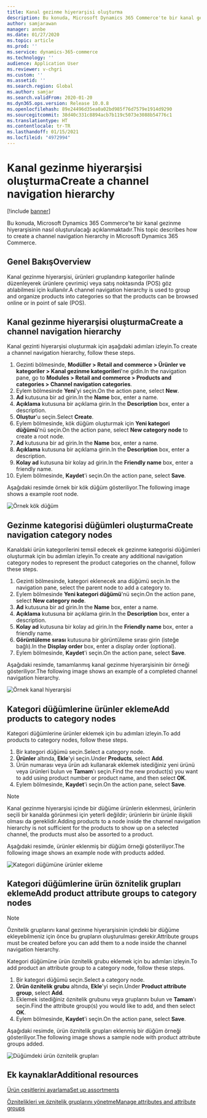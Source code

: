 ```yaml
---
title: Kanal gezinme hiyerarşisi oluşturma
description: Bu konuda, Microsoft Dynamics 365 Commerce'te bir kanal gezinme hiyerarşisinin nasıl oluşturulacağı açıklanmaktadır.
author: samjarawan
manager: annbe
ms.date: 01/27/2020
ms.topic: article
ms.prod: ''
ms.service: dynamics-365-commerce
ms.technology: ''
audience: Application User
ms.reviewer: v-chgri
ms.custom: ''
ms.assetid: ''
ms.search.region: Global
ms.author: samjar
ms.search.validFrom: 2020-01-20
ms.dyn365.ops.version: Release 10.0.8
ms.openlocfilehash: 89e24496d35ea0a02bd985f76d7579e1914d9290
ms.sourcegitcommit: 38d40c331c8894acb7b119c5073e3088b54776c1
ms.translationtype: HT
ms.contentlocale: tr-TR
ms.lasthandoff: 01/15/2021
ms.locfileid: "4972994"
---
```

# <a name="create-a-channel-navigation-hierarchy"></a><span data-ttu-id="d75d5-103">Kanal gezinme hiyerarşisi oluşturma</span><span class="sxs-lookup"><span data-stu-id="d75d5-103">Create a channel navigation hierarchy</span></span>


[!include [banner](includes/banner.md)]

<span data-ttu-id="d75d5-104">Bu konuda, Microsoft Dynamics 365 Commerce'te bir kanal gezinme hiyerarşisinin nasıl oluşturulacağı açıklanmaktadır.</span><span class="sxs-lookup"><span data-stu-id="d75d5-104">This topic describes how to create a channel navigation hierarchy in Microsoft Dynamics 365 Commerce.</span></span>

## <a name="overview"></a><span data-ttu-id="d75d5-105">Genel Bakış</span><span class="sxs-lookup"><span data-stu-id="d75d5-105">Overview</span></span>

<span data-ttu-id="d75d5-106">Kanal gezinme hiyerarşisi, ürünleri gruplandırıp kategoriler halinde düzenleyerek ürünlere çevrimiçi veya satış noktasında (POS) göz atılabilmesi için kullanılır.</span><span class="sxs-lookup"><span data-stu-id="d75d5-106">A channel navigation hierarchy is used to group and organize products into categories so that the products can be browsed online or in point of sale (POS).</span></span>

## <a name="create-a-channel-navigation-hierarchy"></a><span data-ttu-id="d75d5-107">Kanal gezinme hiyerarşisi oluşturma</span><span class="sxs-lookup"><span data-stu-id="d75d5-107">Create a channel navigation hierarchy</span></span>

<span data-ttu-id="d75d5-108">Kanal gezinti hiyerarşisi oluşturmak için aşağıdaki adımları izleyin.</span><span class="sxs-lookup"><span data-stu-id="d75d5-108">To create a channel navigation hierarchy, follow these steps.</span></span>

1. <span data-ttu-id="d75d5-109">Gezinti bölmesinde, **Modüller \> Retail and commerce \> Ürünler ve kategoriler \> Kanal gezinme kategorileri**'ne gidin.</span><span class="sxs-lookup"><span data-stu-id="d75d5-109">In the navigation pane, go to **Modules \> Retail and commerce \> Products and categories \> Channel navigation categories**.</span></span>
1. <span data-ttu-id="d75d5-110">Eylem bölmesinde **Yeni**'yi seçin.</span><span class="sxs-lookup"><span data-stu-id="d75d5-110">On the action pane, select **New**.</span></span>
1. <span data-ttu-id="d75d5-111">**Ad** kutusuna bir ad girin.</span><span class="sxs-lookup"><span data-stu-id="d75d5-111">In the **Name** box, enter a name.</span></span>
1. <span data-ttu-id="d75d5-112">**Açıklama** kutusuna bir açıklama girin.</span><span class="sxs-lookup"><span data-stu-id="d75d5-112">In the **Description** box, enter a description.</span></span>
1. <span data-ttu-id="d75d5-113">**Oluştur**'u seçin.</span><span class="sxs-lookup"><span data-stu-id="d75d5-113">Select **Create**.</span></span>
1. <span data-ttu-id="d75d5-114">Eylem bölmesinde, kök düğüm oluşturmak için **Yeni kategori düğümü**'nü seçin.</span><span class="sxs-lookup"><span data-stu-id="d75d5-114">On the action pane, select **New category node** to create a root node.</span></span>
1. <span data-ttu-id="d75d5-115">**Ad** kutusuna bir ad girin.</span><span class="sxs-lookup"><span data-stu-id="d75d5-115">In the **Name** box, enter a name.</span></span>
1. <span data-ttu-id="d75d5-116">**Açıklama** kutusuna bir açıklama girin.</span><span class="sxs-lookup"><span data-stu-id="d75d5-116">In the **Description** box, enter a description.</span></span>
1. <span data-ttu-id="d75d5-117">**Kolay ad** kutusuna bir kolay ad girin.</span><span class="sxs-lookup"><span data-stu-id="d75d5-117">In the **Friendly name** box, enter a friendly name.</span></span>
1. <span data-ttu-id="d75d5-118">Eylem bölmesinde, **Kaydet**'i seçin.</span><span class="sxs-lookup"><span data-stu-id="d75d5-118">On the action pane, select **Save**.</span></span>

<span data-ttu-id="d75d5-119">Aşağıdaki resimde örnek bir kök düğüm gösteriliyor.</span><span class="sxs-lookup"><span data-stu-id="d75d5-119">The following image shows a example root node.</span></span>

![Örnek kök düğüm](media/create-channel-hierarchy-1.png)

## <a name="create-navigation-category-nodes"></a><span data-ttu-id="d75d5-121">Gezinme kategorisi düğümleri oluşturma</span><span class="sxs-lookup"><span data-stu-id="d75d5-121">Create navigation category nodes</span></span>

<span data-ttu-id="d75d5-122">Kanaldaki ürün kategorilerini temsil edecek ek gezinme kategorisi düğümleri oluşturmak için bu adımları izleyin.</span><span class="sxs-lookup"><span data-stu-id="d75d5-122">To create any additional navigation category nodes to represent the product categories on the channel, follow these steps.</span></span>

1. <span data-ttu-id="d75d5-123">Gezinti bölmesinde, kategori eklenecek ana düğümü seçin.</span><span class="sxs-lookup"><span data-stu-id="d75d5-123">In the navigation pane, select the parent node to add a category to.</span></span>
1. <span data-ttu-id="d75d5-124">Eylem bölmesinde **Yeni kategori düğümü**'nü seçin.</span><span class="sxs-lookup"><span data-stu-id="d75d5-124">On the action pane, select **New category node**.</span></span>
1. <span data-ttu-id="d75d5-125">**Ad** kutusuna bir ad girin.</span><span class="sxs-lookup"><span data-stu-id="d75d5-125">In the **Name** box, enter a name.</span></span>
1. <span data-ttu-id="d75d5-126">**Açıklama** kutusuna bir açıklama girin.</span><span class="sxs-lookup"><span data-stu-id="d75d5-126">In the **Description** box, enter a description.</span></span>
1. <span data-ttu-id="d75d5-127">**Kolay ad** kutusuna bir kolay ad girin.</span><span class="sxs-lookup"><span data-stu-id="d75d5-127">In the **Friendly name** box, enter a friendly name.</span></span>
1. <span data-ttu-id="d75d5-128">**Görüntüleme sırası** kutusuna bir görüntüleme sırası girin (isteğe bağlı).</span><span class="sxs-lookup"><span data-stu-id="d75d5-128">In the **Display order** box, enter a display order (optional).</span></span>
1. <span data-ttu-id="d75d5-129">Eylem bölmesinde, **Kaydet**'i seçin.</span><span class="sxs-lookup"><span data-stu-id="d75d5-129">On the action pane, select **Save**.</span></span>

<span data-ttu-id="d75d5-130">Aşağıdaki resimde, tamamlanmış kanal gezinme hiyerarşisinin bir örneği gösteriliyor.</span><span class="sxs-lookup"><span data-stu-id="d75d5-130">The following image shows an example of a completed channel navigation hierarchy.</span></span>

![Örnek kanal hiyerarşisi](media/create-channel-hierarchy-2.png)

## <a name="add-products-to-category-nodes"></a><span data-ttu-id="d75d5-132">Kategori düğümlerine ürünler ekleme</span><span class="sxs-lookup"><span data-stu-id="d75d5-132">Add products to category nodes</span></span>

<span data-ttu-id="d75d5-133">Kategori düğümlerine ürünler eklemek için bu adımları izleyin.</span><span class="sxs-lookup"><span data-stu-id="d75d5-133">To add products to category nodes, follow these steps.</span></span>

1. <span data-ttu-id="d75d5-134">Bir kategori düğümü seçin.</span><span class="sxs-lookup"><span data-stu-id="d75d5-134">Select a category node.</span></span>
1. <span data-ttu-id="d75d5-135">**Ürünler** altında, **Ekle**'yi seçin.</span><span class="sxs-lookup"><span data-stu-id="d75d5-135">Under **Products**, select **Add**.</span></span>
1. <span data-ttu-id="d75d5-136">Ürün numarası veya ürün adı kullanarak eklemek istediğiniz yeni ürünü veya ürünleri bulun ve **Tamam**'ı seçin.</span><span class="sxs-lookup"><span data-stu-id="d75d5-136">Find the new product(s) you want to add using product number or product name, and then select **OK**.</span></span>
1. <span data-ttu-id="d75d5-137">Eylem bölmesinde, **Kaydet**'i seçin.</span><span class="sxs-lookup"><span data-stu-id="d75d5-137">On the action pane, select **Save**.</span></span>

> [!NOTE]
> <span data-ttu-id="d75d5-138">Kanal gezinme hiyerarşisi içinde bir düğüme ürünlerin eklenmesi, ürünlerin seçili bir kanalda görünmesi için yeterli değildir; ürünlerin bir ürünle ilişkili olması da gereklidir.</span><span class="sxs-lookup"><span data-stu-id="d75d5-138">Adding products to a node inside the channel navigation hierarchy is not sufficient for the products to show up on a selected channel, the products must also be assorted to a product.</span></span>

<span data-ttu-id="d75d5-139">Aşağıdaki resimde, ürünler eklenmiş bir düğüm örneği gösteriliyor.</span><span class="sxs-lookup"><span data-stu-id="d75d5-139">The following image shows an example node with products added.</span></span>

![Kategori düğümüne ürünler ekleme](media/create-channel-hierarchy-3.png)

## <a name="add-product-attribute-groups-to-category-nodes"></a><span data-ttu-id="d75d5-141">Kategori düğümlerine ürün öznitelik grupları ekleme</span><span class="sxs-lookup"><span data-stu-id="d75d5-141">Add product attribute groups to category nodes</span></span>

> [!NOTE]
> <span data-ttu-id="d75d5-142">Öznitelik gruplarını kanal gezinme hiyerarşisinin içindeki bir düğüme ekleyebilmeniz için önce bu grupların oluşturulması gerekir.</span><span class="sxs-lookup"><span data-stu-id="d75d5-142">Attribute groups must be created before you can add them to a node inside the channel navigation hierarchy.</span></span>

<span data-ttu-id="d75d5-143">Kategori düğümüne ürün öznitelik grubu eklemek için bu adımları izleyin.</span><span class="sxs-lookup"><span data-stu-id="d75d5-143">To add product an attribute group to a category node, follow these steps.</span></span>

1. <span data-ttu-id="d75d5-144">Bir kategori düğümü seçin.</span><span class="sxs-lookup"><span data-stu-id="d75d5-144">Select a category node.</span></span>
1. <span data-ttu-id="d75d5-145">**Ürün öznitelik grubu** altında, **Ekle**'yi seçin.</span><span class="sxs-lookup"><span data-stu-id="d75d5-145">Under **Product attribute group**, select **Add**.</span></span>
1. <span data-ttu-id="d75d5-146">Eklemek istediğiniz öznitelik grubunu veya gruplarını bulun ve **Tamam**'ı seçin.</span><span class="sxs-lookup"><span data-stu-id="d75d5-146">Find the attribute group(s) you would like to add, and then select **OK**.</span></span>
1. <span data-ttu-id="d75d5-147">Eylem bölmesinde, **Kaydet**'i seçin.</span><span class="sxs-lookup"><span data-stu-id="d75d5-147">On the action pane, select **Save**.</span></span>

<span data-ttu-id="d75d5-148">Aşağıdaki resimde, ürün öznitelik grupları eklenmiş bir düğüm örneği gösteriliyor.</span><span class="sxs-lookup"><span data-stu-id="d75d5-148">The following image shows a sample node with product attribute groups added.</span></span>

![Düğümdeki ürün öznitelik grupları](media/create-channel-hierarchy-4.png)

## <a name="additional-resources"></a><span data-ttu-id="d75d5-150">Ek kaynaklar</span><span class="sxs-lookup"><span data-stu-id="d75d5-150">Additional resources</span></span>

[<span data-ttu-id="d75d5-151">Ürün çeşitlerini ayarlama</span><span class="sxs-lookup"><span data-stu-id="d75d5-151">Set up assortments</span></span>](set-up-assortments.md)

[<span data-ttu-id="d75d5-152">Öznitelikleri ve öznitelik gruplarını yönetme</span><span class="sxs-lookup"><span data-stu-id="d75d5-152">Manage attributes and attribute groups</span></span>](attribute-attributegroups-lifecycle.md)
